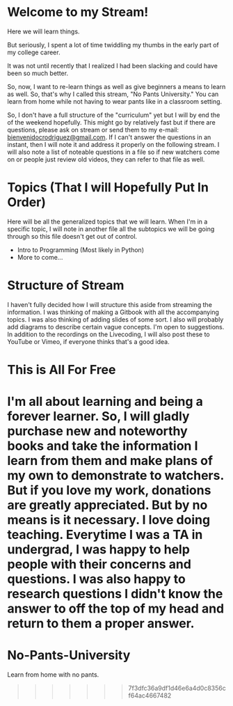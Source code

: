# Welcome to my Stream!

Here we will learn things.

But seriously, I spent a lot of time twiddling my thumbs in the early part of my college career. 

It was not until recently that I realized I had been slacking and could have been so much better. 

So, now, I want to re-learn things as well as give beginners a means to learn as well. 
So, that's why I called this stream, "No Pants University." 
You can learn from home while not having to wear pants like in a classroom setting. 

So, I don't have a full structure of the "curriculum" yet but I will by end the of the weekend hopefully.
This might go by relatively fast but if there are questions, please ask on stream or send them to my e-mail: bienvenidocrodriguez@gmail.com.
If I can't answer the questions in an instant, then I will note it and address it properly on the following stream.
I will also note a list of noteable questions in a file so if new watchers come on or people just review old videos, they can refer to that file as well.

# Topics (That I will Hopefully Put In Order)

Here will be all the generalized topics that we will learn. 
When I'm in a specific topic, I will note in another file all the subtopics we will be going through so this file doesn't get out of control.

* Intro to Programming (Most likely in Python)
* More to come...


# Structure of Stream

I haven't fully decided how I will structure this aside from streaming the information. 
I was thinking of making a Gitbook with all the accompanying topics. I was also thinking of adding slides of some sort.
I also will probably add diagrams to describe certain vague concepts.
I'm open to suggestions. 
In addition to the recordings on the Livecoding, I will also post these to YouTube or Vimeo, if everyone thinks that's a good idea.

# This is All For Free

I'm all about learning and being a forever learner. 
So, I will gladly purchase new and noteworthy books and take the information I learn from them and make plans of my own to demonstrate to watchers.
But if you love my work, donations are greatly appreciated. But by no means is it necessary. I love doing teaching. 
Everytime I was a TA in undergrad, I was happy to help people with their concerns and questions. 
I was also happy to research questions I didn't know the answer to off the top of my head and return to them a proper answer.
=======
# No-Pants-University
Learn from home with no pants.
>>>>>>> 7f3dfc36a9df1d46e6a4d0c8356cf64ac4667482
